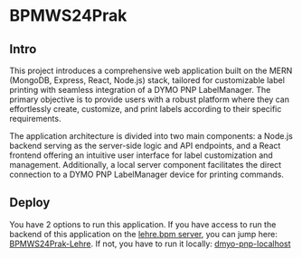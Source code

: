 # BPMWS24Prak

## Intro

This project introduces a comprehensive web application built on the MERN (MongoDB, Express, React, Node.js) stack, tailored for customizable label printing with seamless integration of a DYMO PNP LabelManager. The primary objective is to provide users with a robust platform where they can effortlessly create, customize, and print labels according to their specific requirements.

The application architecture is divided into two main components: a Node.js backend serving as the server-side logic and API endpoints, and a React frontend offering an intuitive user interface for label customization and management. Additionally, a local server component facilitates the direct connection to a DYMO PNP LabelManager device for printing commands.


## Deploy
You have 2 options to run this application. If you have access to run the backend of this application on the [lehre.bpm server](https://lehre.bpm.in.tum.de/), you can jump here: [BPMWS24Prak-Lehre](https://github.com/niclasgrunau/BPMWS24Prak-Lehre). If not, you have to run it locally: [dmyo-pnp-localhost](https://github.com/niclasgrunau/DYMO-PNP-API)
